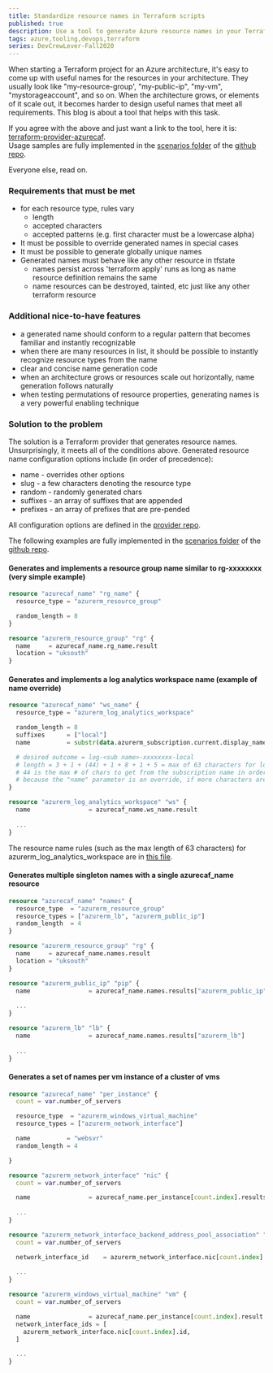 ```yaml
---
title: Standardize resource names in Terraform scripts
published: true
description: Use a tool to generate Azure resource names in your Terraform script - how and why.
tags: azure,tooling,devops,terraform
series: DevCrewLever-Fall2020
---
```


When starting a Terraform project for an Azure architecture, it's easy to come up with useful names for the resources in your architecture. They usually look like "my-resource-group', "my-public-ip", "my-vm", "mystorageaccount", and so on. When the architecture grows, or elements of it scale out, it becomes harder to design useful names that meet all requirements. This blog is about a tool that helps with this task.  

If you agree with the above and just want a link to the tool, here it is: [terraform-provider-azurecaf](https://github.com/aztfmod/terraform-provider-azurecaf).  
Usage samples are fully implemented in the [scenarios folder](https://github.com/sebastus/icy-landscape/tree/main/scenarios) of the [github repo](https://github.com/sebastus/icy-landscape).  

Everyone else, read on.  

### Requirements that must be met

* for each resource type, rules vary
  * length
  * accepted characters
  * accepted patterns (e.g. first character must be a lowercase alpha)
* It must be possible to override generated names in special cases
* It must be possible to generate globally unique names
* Generated names must behave like any other resource in tfstate
  * names persist across 'terraform apply' runs as long as name resource definition remains the same
  * name resources can be destroyed, tainted, etc just like any other terraform resource

### Additional nice-to-have features

* a generated name should conform to a regular pattern that becomes familiar and instantly recognizable
* when there are many resources in list, it should be possible to instantly recognize resource types from the name
* clear and concise name generation code
* when an architecture grows or resources scale out horizontally, name generation follows naturally
* when testing permutations of resource properties, generating names is a very powerful enabling technique

### Solution to the problem

The solution is a Terraform provider that generates resource names. Unsurprisingly, it meets all of the conditions above. Generated resource name configuration options include (in order of precedence):

* name - overrides other options
* slug - a few characters denoting the resource type
* random - randomly generated chars
* suffixes - an array of suffixes that are appended
* prefixes - an array of prefixes that are pre-pended

All configuration options are defined in the [provider repo](https://github.com/aztfmod/terraform-provider-azurecaf).

The following examples are fully implemented in the [scenarios folder](https://github.com/sebastus/icy-landscape/tree/main/scenarios) of the [github repo](https://github.com/sebastus/icy-landscape).

#### Generates and implements a resource group name similar to rg-xxxxxxxx (very simple example)

```terraform
resource "azurecaf_name" "rg_name" {
  resource_type = "azurerm_resource_group"

  random_length = 8
}

resource "azurerm_resource_group" "rg" {
  name     = azurecaf_name.rg_name.result
  location = "uksouth"
}
```

#### Generates and implements a log analytics workspace name (example of name override)

```terraform
resource "azurecaf_name" "ws_name" {
  resource_type = "azurerm_log_analytics_workspace"

  random_length = 8
  suffixes      = ["local"]
  name          = substr(data.azurerm_subscription.current.display_name, 0, 44)

  # desired outcome = log-<sub name>-xxxxxxxx-local
  # length = 3 + 1 + (44) + 1 + 8 + 1 + 5 = max of 63 characters for log analytics workspace name
  # 44 is the max # of chars to get from the subscription name in order to get everything else into the generated name
  # because the "name" parameter is an override, if more characters are used, other portions of the generated name will be truncated
}

resource "azurerm_log_analytics_workspace" "ws" {
  name                = azurecaf_name.ws_name.result
  
  ...
}
```

The resource name rules (such as the max length of 63 characters) for azurerm_log_analytics_workspace are in [this file](https://github.com/aztfmod/terraform-provider-azurecaf/blob/3b5b52b487acf1c338257ced78fe587e2d315029/resourceDefinition.json#L1760).  

#### Generates multiple singleton names with a single azurecaf_name resource

```terraform
resource "azurecaf_name" "names" {
  resource_type  = "azurerm_resource_group"
  resource_types = ["azurerm_lb", "azurerm_public_ip"]
  random_length  = 4
}

resource "azurerm_resource_group" "rg" {
  name     = azurecaf_name.names.result
  location = "uksouth"
}

resource "azurerm_public_ip" "pip" {
  name                = azurecaf_name.names.results["azurerm_public_ip"]
  
  ...
}

resource "azurerm_lb" "lb" {
  name                = azurecaf_name.names.results["azurerm_lb"]
  
  ...
}
```

#### Generates a set of names per vm instance of a cluster of vms

```terraform
resource "azurecaf_name" "per_instance" {
  count = var.number_of_servers

  resource_type  = "azurerm_windows_virtual_machine"
  resource_types = ["azurerm_network_interface"]

  name          = "websvr"
  random_length = 4

}

resource "azurerm_network_interface" "nic" {
  count = var.number_of_servers

  name                = azurecaf_name.per_instance[count.index].results["azurerm_network_interface"]
  
  ...
}

resource "azurerm_network_interface_backend_address_pool_association" "example" {
  count = var.number_of_servers

  network_interface_id    = azurerm_network_interface.nic[count.index].id
  
  ...
}

resource "azurerm_windows_virtual_machine" "vm" {
  count = var.number_of_servers

  name                = azurecaf_name.per_instance[count.index].result
  network_interface_ids = [
    azurerm_network_interface.nic[count.index].id,
  ]

  ...
}

```

